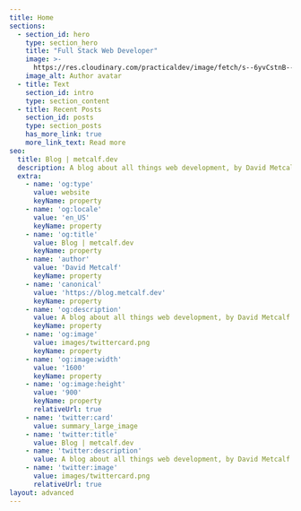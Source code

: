```yaml
---
title: Home
sections:
  - section_id: hero
    type: section_hero
    title: "Full Stack Web Developer"
    image: >-
      https://res.cloudinary.com/practicaldev/image/fetch/s--6yvCstnB--/c_fill,f_auto,fl_progressive,h_320,q_auto,w_320/https://dev-to-uploads.s3.amazonaws.com/uploads/user/profile_image/449356/4db43897-35bc-49f1-83fa-d9a7c1b2982a.png
    image_alt: Author avatar
  - title: Text
    section_id: intro
    type: section_content
  - title: Recent Posts
    section_id: posts
    type: section_posts
    has_more_link: true
    more_link_text: Read more
seo:
  title: Blog | metcalf.dev
  description: A blog about all things web development, by David Metcalf.
  extra:
    - name: 'og:type'
      value: website
      keyName: property
    - name: 'og:locale'
      value: 'en_US'
      keyName: property
    - name: 'og:title'
      value: Blog | metcalf.dev
      keyName: property
    - name: 'author'
      value: 'David Metcalf'
      keyName: property
    - name: 'canonical'
      value: 'https://blog.metcalf.dev'
      keyName: property
    - name: 'og:description'
      value: A blog about all things web development, by David Metcalf.
      keyName: property
    - name: 'og:image'
      value: images/twittercard.png
      keyName: property
    - name: 'og:image:width'
      value: '1600'
      keyName: property
    - name: 'og:image:height'
      value: '900'
      keyName: property
      relativeUrl: true
    - name: 'twitter:card'
      value: summary_large_image
    - name: 'twitter:title'
      value: Blog | metcalf.dev
    - name: 'twitter:description'
      value: A blog about all things web development, by David Metcalf.
    - name: 'twitter:image'
      value: images/twittercard.png
      relativeUrl: true
layout: advanced
---
```

